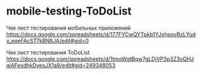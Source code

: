 # mobile-testing-ToDoList
Чек лист тестирования мобильных приложений 
https://docs.google.com/spreadsheets/d/177FYCwQYTpkb1YJxhpovBzLYudv_eqeFAcST7kBN8JA/edit#gid=0

Чек лист тестирования ToDoList 
https://docs.google.com/spreadsheets/d/1tmoWgtBqw7gLDjVP3p3Z3vQHJqjAFesdhkDvesJX1a8/edit#gid=249348053
